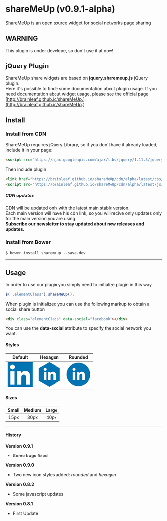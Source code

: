 # shareMeUp (v0.9.1-alpha)
ShareMeUp is an open source widget for social networks page sharing

## WARNING
This plugin is under develope, so don't use it at now!

## jQuery Plugin
ShareMeUp share widgets are based on **jquery.sharemeup.js** jQuery plugin.<br>
Here it's possible to finde some documentation about plugin usage. If you need documentation about widget usage, please see the official page [http://brainleaf.github.io/shareMeUp.](http://brainleaf.github.io/shareMeUp.)

## Install

### Install from CDN
ShareMeUp requires jQuery Library, so if you don't have it already loaded, include it in your page:
```html
<script src="https://ajax.googleapis.com/ajax/libs/jquery/1.11.3/jquery.min.js"></script>
```
Then include plugin
```html
<link href="https://brainleaf.github.io/shareMeUp/cdn/alpha/latest/css/sharemeup.min.css">
<script src="https://brainleaf.github.io/shareMeUp/cdn/alpha/latest/js/jquery.sharemeup.min.js"></script>
```

##### CDN updates
CDN will be updated only with the latest main stable version.<br>
Each main version will have his cdn link, so you will recive only updates only for the main version you are using.<br>
**Subscribe our newsletter to stay updated about new releases and updates.**


### Install from Bower
```
$ bower install sharemeup --save-dev
```

***

## Usage
In order to use our plugin you simply need to initialize plugin in this way
```javascript
$('.elementClass').shareMeUp();
```

When plugin is initialized you can use the following markup to obtain a social share button
```html
<div class="elementClass" data-social="facebook"></div>
```
You can use the **data-social** attribute to specify the social network you want.


#### Styles

| Default  | Hexagon  | Rounded |
| :---------------: |:---------------:| :---------------:|
| <img src="https://github.com/Brainleaf/shareMeUp/blob/master/dist/img/sharemeup/default/btn_default_linkedin_large.png">      | <img src="https://github.com/Brainleaf/shareMeUp/blob/master/dist/img/sharemeup/hexagon/btn_hexagon_linkedin_large.png"> | <img src="https://github.com/Brainleaf/shareMeUp/blob/master/dist/img/sharemeup/rounded/btn_rounded_linkedin_large.png"> |

#### Sizes

| Small  | Medium  | Large |
| :---------------: |:---------------:| :---------------:|
| 15px    | 30px |  40px |


***


#### History

**Version 0.9.1**
* Some bugs fixed

**Version 0.9.0**
* Two new icon styles added: _rounded_ and _hexagon_ 

**Version 0.8.2**
* Some javascript updates

**Version 0.8.1**
* First Update
